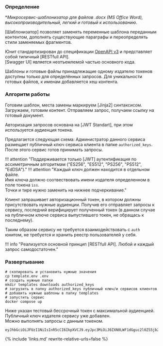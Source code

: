 ### Определение 
**Микросервис-шаблонизатор для файлов *.docx (MS Office Word), высокопроизводительный, легкий и готовый к использованию**.  

[Шаблонизатор] позволяет заменять переменные шаблона переданным контентом, дополнять существующие параграфы и переопределять стили заменяемых фрагментов.

Юнит стандартизирован до спецификации [OpenAPI v3](https://spec.openapis.org/oas/v3.0.3) и представляет собой типичный [RESTfull API].<br>[Swagger UI] является неотъемлемой частью основного кода.

Шаблоны и готовые файлы принадлежащие одному издателю токенов доступны только для определённых запросов. Для уникальности готовых файлов, к именам добавляется хеш контента.

### Алгоритм работы

Готовим шаблон, места замены маркируем [Jinja2] синтаксисом. Загружаем, готовим контент. Отправляем запрос, получаем ссылку на готовый документ. 

Авторизация запросов основана на [JWT Standart], при этом используется аудиенция токена.  

Предлагается следующая схема: Администратор данного сервиса размещает публичный ключ сервиса клиента в папке `authorized_keys`. После этого сервис готов принимать запросы.

!!! attention "Поддерживается только [JWT] аутентификация по ассиметричным алгоритмам ("ES256", "ES512", "PS256", "PS512", "EdDSA")."
!!! attention "Каждый ключ должен находится в отдельном файле.<br> Имя ключа должно соотвествовать имени издателя определенном в поле токена `iss`.<br> Точки и тире нужно заменить на нижнее подчеркивание."

Клиент запрашивает авторизационный токен, в котором должны присутствовать нужные аудиенции. Получив его отправляет запросы к сервису, последний верифицирует полученный токен (в данном случае на публичном ключе сервиса выпустившего токен, не обращась к последнему).  

Таким образом сервису не требуется взаимодействовать с `auth` юнитом, не требуется и хранить реестр пользователей у себя.  

!!! info "Реализуется основной принцип [RESTfull API]. Любой и каждый запрос самодостаточен."  

### Развертывание

```shell
# скопировать и установить нужные значения
cp template.env .env
# создать нужные папки
mkdir templates downloads authorized_keys 
# загрузить в папку authorized_keys публичный ключ/и сервисов клиентов
# добавить нужные шаблоны в папку templates
# запустить сервис
docker compose up 
```

Ниже указан тестовый бессрочный токен с максимальной аудиенцией.   
Публичный ключ издателя сервису уже добавлен.  
Можно выполнять запросы с данным токеном. 
```shell
eyJhbGciOiJFUzI1NiIsInR5cCI6IkpXVCJ9.eyJpc3MiOiJ0ZXN0LWF1dGguc2l0ZS5jb20iLCJ0eXBlIjoiYWNjZXNzIiwiZXhwIjoxOTk0ODE5MDgxLCJhdWQiOlsiZG9jeC1zdXBlciJdfQ.nDpRlfCJlZK6MwsQERyZQfsztqNC8_MKuYApyS2IWwBEjkw3lQ7ne6OyG6qvHQS7dB2JRy_uJuJDDjswQYVWuA
```

{% 
include 'links.md'
rewrite-relative-urls=false
%}
